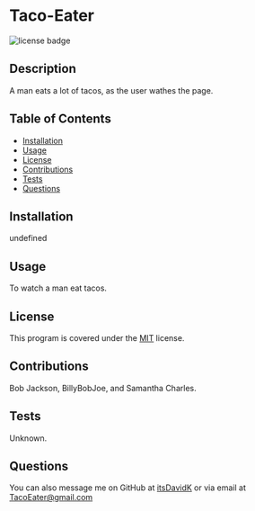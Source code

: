 
# Taco-Eater
![license badge](undefined)
## Description
    
A man eats a lot of tacos, as the user wathes the page.
## Table of Contents
- [Installation](#installation)
- [Usage](#usage)
- [License](#license) 
- [Contributions](#contributions) 
- [Tests](#tests) 
- [Questions](#questions) 
## Installation
    
undefined
## Usage
    
To watch a man eat tacos.
## License
This program is covered under the [MIT](undefined) license.
    
## Contributions
    
Bob Jackson, BillyBobJoe, and Samantha Charles.
## Tests
Unknown.
## Questions
You can also message me on GitHub at [itsDavidK](https://github.com/itsDavidK) or via email at TacoEater@gmail.com
